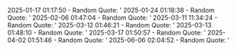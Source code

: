 2025-01-17 01:17:50 - Random Quote: '
2025-01-24 01:18:38 - Random Quote: '
2025-02-06 01:47:04 - Random Quote: '
2025-03-11 11:34:24 - Random Quote: '
2025-03-12 01:46:21 - Random Quote: '
2025-03-13 01:48:10 - Random Quote: '
2025-03-17 01:50:57 - Random Quote: '
2025-04-02 01:51:46 - Random Quote: '
2025-06-06 02:04:52 - Random Quote: '
